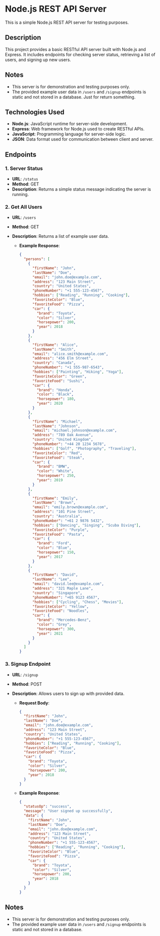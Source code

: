 # Node.js REST API Server

This is a simple Node.js REST API server for testing purposes.

## Description

This project provides a basic RESTful API server built with Node.js and Express. It includes endpoints for checking server status, retrieving a list of users, and signing up new users.

## Notes

- This server is for demonstration and testing purposes only.
- The provided example user data in `/users` and `/signup` endpoints is static and not stored in a database. Just for return something.

## Technologies Used

- **Node.js**: JavaScript runtime for server-side development.
- **Express**: Web framework for Node.js used to create RESTful APIs.
- **JavaScript**: Programming language for server-side logic.
- **JSON**: Data format used for communication between client and server.

## Endpoints

### 1. Server Status

- **URL**: `/status`
- **Method**: GET
- **Description**: Returns a simple status message indicating the server is running.

### 2. Get All Users

- **URL**: `/users`
- **Method**: GET
- **Description**: Returns a list of example user data.

   - **Example Response**:
     ```json
     {
       "persons": [
         {
           "firstName": "John",
           "lastName": "Doe",
           "email": "john.doe@example.com",
           "address": "123 Main Street",
           "country": "United States",
           "phoneNumber": "+1 555-123-4567",
           "hobbies": ["Reading", "Running", "Cooking"],
           "favoriteColor": "Blue",
           "favoriteFood": "Pizza",
           "car": {
             "brand": "Toyota",
             "color": "Silver",
             "horsepower": 200,
             "year": 2018
           }
         },
         {
           "firstName": "Alice",
           "lastName": "Smith",
           "email": "alice.smith@example.com",
           "address": "456 Elm Street",
           "country": "Canada",
           "phoneNumber": "+1 555-987-6543",
           "hobbies": ["Painting", "Hiking", "Yoga"],
           "favoriteColor": "Green",
           "favoriteFood": "Sushi",
           "car": {
             "brand": "Honda",
             "color": "Black",
             "horsepower": 180,
             "year": 2020
           }
         },
         {
           "firstName": "Michael",
           "lastName": "Johnson",
           "email": "michael.johnson@example.com",
           "address": "789 Oak Avenue",
           "country": "United Kingdom",
           "phoneNumber": "+44 20 1234 5678",
           "hobbies": ["Golf", "Photography", "Traveling"],
           "favoriteColor": "Red",
           "favoriteFood": "Steak",
           "car": {
             "brand": "BMW",
             "color": "White",
             "horsepower": 250,
             "year": 2019
           }
         },
         {
           "firstName": "Emily",
           "lastName": "Brown",
           "email": "emily.brown@example.com",
           "address": "101 Pine Street",
           "country": "Australia",
           "phoneNumber": "+61 2 9876 5432",
           "hobbies": ["Dancing", "Singing", "Scuba Diving"],
           "favoriteColor": "Purple",
           "favoriteFood": "Pasta",
           "car": {
             "brand": "Ford",
             "color": "Blue",
             "horsepower": 150,
             "year": 2017
           }
         },
         {
           "firstName": "David",
           "lastName": "Lee",
           "email": "david.lee@example.com",
           "address": "321 Maple Lane",
           "country": "Singapore",
           "phoneNumber": "+65 9123 4567",
           "hobbies": ["Cycling", "Chess", "Movies"],
           "favoriteColor": "Yellow",
           "favoriteFood": "Noodles",
           "car": {
             "brand": "Mercedes-Benz",
             "color": "Grey",
             "horsepower": 300,
             "year": 2021
           }
         }
       ]
     }
     ```

### 3. Signup Endpoint

- **URL**: `/signup`
- **Method**: POST
- **Description**: Allows users to sign up with provided data.

   - **Request Body**:
     ```json
     {
       "firstName": "John",
       "lastName": "Doe",
       "email": "john.doe@example.com",
       "address": "123 Main Street",
       "country": "United States",
       "phoneNumber": "+1 555-123-4567",
       "hobbies": ["Reading", "Running", "Cooking"],
       "favoriteColor": "Blue",
       "favoriteFood": "Pizza",
       "car": {
         "brand": "Toyota",
         "color": "Silver",
         "horsepower": 200,
         "year": 2018
       }
     }
     ```

   - **Example Response**:
     ```json
     {
       "statusOp": "success",
       "message": "User signed up successfully",
       "data": {
         "firstName": "John",
         "lastName": "Doe",
         "email": "john.doe@example.com",
         "address": "123 Main Street",
         "country": "United States",
         "phoneNumber": "+1 555-123-4567",
         "hobbies": ["Reading", "Running", "Cooking"],
         "favoriteColor": "Blue",
         "favoriteFood": "Pizza",
         "car": {
           "brand": "Toyota",
           "color": "Silver",
           "horsepower": 200,
           "year": 2018
         }
       }
     }
     ```

## Notes

- This server is for demonstration and testing purposes only.
- The provided example user data in `/users` and `/signup` endpoints is static and not stored in a database.
